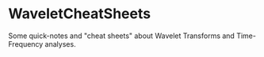 # WaveletCheatSheets
 Some quick-notes and "cheat sheets" about Wavelet Transforms and Time-Frequency analyses.

